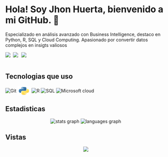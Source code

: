 # Hola! Soy Jhon Huerta, bienvenido a mi GitHub. 🚀
Especializado en análisis avanzado con Business Intelligence, destaco en Python, R, SQL y Cloud Computing. Apasionado por convertir datos complejos en insigts valiosos

<a href="https://www.linkedin.com/in/jhonyonyhuertajaramillo">
  <img align="left" width="24px" src="https://cdn.jsdelivr.net/npm/simple-icons@v3/icons/linkedin.svg"  />
</a>
<a href="mailto:rkojh15@gmail.com">
  <img align="left" width="26px" src="https://cdn.jsdelivr.net/npm/simple-icons@v3/icons/gmail.svg" />
</a>
<a href="https://www.youtube.com/@jhonhuertajaramillo711">
  <img align="left" width="26px" src="https://cdn.jsdelivr.net/npm/simple-icons@v3/icons/youtube.svg" />
</a>

</br></br>


## Tecnologias que uso
<div style="display: inline_block">

  <img align="center" alt="Git" height="30" width="40"  src="https://cdn.jsdelivr.net/gh/devicons/devicon/icons/git/git-original.svg" />
  <img align="center" alt="Python" height="30" width="40" src="https://raw.githubusercontent.com/devicons/devicon/master/icons/python/python-original.svg"> 
  <img align="center" alt="R" height="30" width="40" src="https://upload.wikimedia.org/wikipedia/commons/thumb/1/1b/R_logo.svg/512px-R_logo.svg.png">
  <img align="center" alt="SQL" height="30" width="40" src="https://upload.wikimedia.org/wikipedia/commons/4/44/SQL_%D0%BB%D0%BE%D0%B3%D0%BE%D1%82%D0%B8%D0%BF.png">
  <img align="center" alt="Microsoft cloud" height="30" width="30" src="https://upload.wikimedia.org/wikipedia/commons/thumb/f/fa/Microsoft_Azure.svg/150px-Microsoft_Azure.svg.png" /> 

</div>

<div style="display: inline_block">

## Estadisticas
<div align="center">
  <img src="https://github-readme-stats.vercel.app/api?username=Faztt&hide_title=false&hide_rank=false&show_icons=true&include_all_commits=true&count_private=true&disable_animations=false&theme=dracula&locale=en&hide_border=false&order=1" height="150" alt="stats graph"  />
  <img src="https://github-readme-stats.vercel.app/api/top-langs?username=Faztt&locale=en&hide_title=false&layout=compact&card_width=320&langs_count=5&theme=dracula&hide_border=false&order=2" height="150" alt="languages graph"  />
</div>

## Vistas 
<div align="center">
  <img src="https://profile-counter.glitch.me/Faztt/count.svg?"  />
</div>

